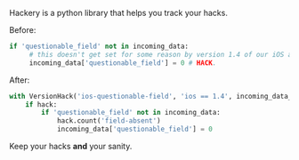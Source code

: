 Hackery is a python library that helps you track your hacks.

Before:
```python
if 'questionable_field' not in incoming_data:
     # this doesn't get set for some reason by version 1.4 of our iOS app
     incoming_data['questionable_field'] = 0 # HACK.
```

After:
```python
with VersionHack('ios-questionable-field', 'ios == 1.4', incoming_data_version) as hack:
    if hack:
        if 'questionable_field' not in incoming_data:
            hack.count('field-absent')
            incoming_data['questionable_field'] = 0
```

Keep your hacks **and** your sanity.
